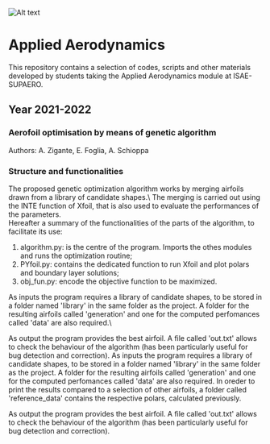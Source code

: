 ![Alt text](https://upload.wikimedia.org/wikipedia/commons/3/3d/ISAE_SUPAERO_72_cmjn.png)
# Applied Aerodynamics
This repository contains a selection of codes, scripts and other materials developed by students taking the Applied Aerodynamics module at ISAE-SUPAERO. 

## Year 2021-2022

### Aerofoil optimisation by means of genetic algorithm
Authors: A. Zigante, E. Foglia, A. Schioppa

### Structure and functionalities
The proposed genetic optimization algorithm works by merging airfoils drawn from a library of candidate shapes.\ The merging is carried out using the INTE function of Xfoil, that is also used to evaluate the performances of the parameters.\
Hereafter a summary of the functionalities of the parts of the algorithm, to facilitate its use:
1. algorithm.py: is the centre of the program. Imports the othes modules and runs the optimization routine;
2. PYfoil.py: contains the dedicated function to run Xfoil and plot polars and boundary layer solutions;
3. obj_fun.py: encode the objective function to be maximized.

As inputs the program requires a library of candidate shapes, to be stored in a folder named 'library' in the same folder as the project. A folder for the resulting airfoils called 'generation' and one for the computed perfomances called 'data' are also required.\

As output the program provides the best airfoil. A file called 'out.txt' allows to check the behaviour of the algorithm (has been particularly useful for bug detection and correction).
As inputs the program requires a library of candidate shapes, to be stored in a folder named 'library' in the same folder as the project. A folder for the resulting airfoils called 'generation' and one for the computed perfomances called 'data' are also required. In oreder to print the results compared to a selection of other airfoils, a folder called 'reference_data' contains the respective polars, calculated previously.

As output the program provides the best airfoil. A file called 'out.txt' allows to check the behaviour of the algorithm (has been particularly useful for bug detection and correction).


